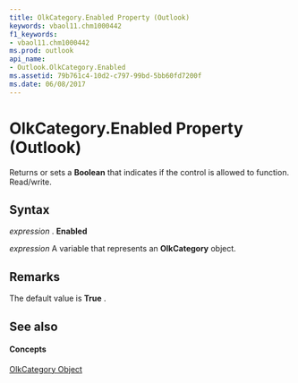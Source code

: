 ```yaml
---
title: OlkCategory.Enabled Property (Outlook)
keywords: vbaol11.chm1000442
f1_keywords:
- vbaol11.chm1000442
ms.prod: outlook
api_name:
- Outlook.OlkCategory.Enabled
ms.assetid: 79b761c4-10d2-c797-99bd-5bb60fd7200f
ms.date: 06/08/2017
---
```



# OlkCategory.Enabled Property (Outlook)

Returns or sets a **Boolean** that indicates if the control is allowed to function. Read/write.


## Syntax

 _expression_ . **Enabled**

 _expression_ A variable that represents an **OlkCategory** object.


## Remarks

The default value is **True** .


## See also


#### Concepts


[OlkCategory Object](olkcategory-object-outlook.md)

